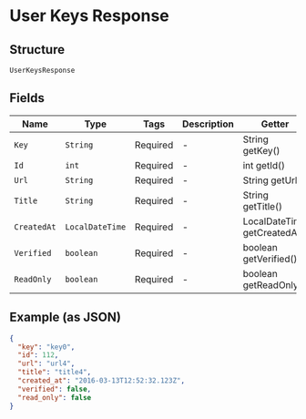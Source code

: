 
# User Keys Response

## Structure

`UserKeysResponse`

## Fields

| Name | Type | Tags | Description | Getter | Setter |
|  --- | --- | --- | --- | --- | --- |
| `Key` | `String` | Required | - | String getKey() | setKey(String key) |
| `Id` | `int` | Required | - | int getId() | setId(int id) |
| `Url` | `String` | Required | - | String getUrl() | setUrl(String url) |
| `Title` | `String` | Required | - | String getTitle() | setTitle(String title) |
| `CreatedAt` | `LocalDateTime` | Required | - | LocalDateTime getCreatedAt() | setCreatedAt(LocalDateTime createdAt) |
| `Verified` | `boolean` | Required | - | boolean getVerified() | setVerified(boolean verified) |
| `ReadOnly` | `boolean` | Required | - | boolean getReadOnly() | setReadOnly(boolean readOnly) |

## Example (as JSON)

```json
{
  "key": "key0",
  "id": 112,
  "url": "url4",
  "title": "title4",
  "created_at": "2016-03-13T12:52:32.123Z",
  "verified": false,
  "read_only": false
}
```

